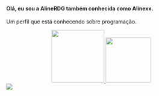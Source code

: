 #### Olá, eu sou a AlineRDG também conhecida como Alinexx.

 Um perfil que está conhecendo sobre programação.

<div align="center">
  <a href="https://github.com/rafaballerini">
  <img height="140em" src="https://github-readme-stats.vercel.app/api?username=AlineRDG&show_icons=true&theme=dark&include_all_commits=true&count_private=true"/>
  <img height="120em" src="https://github-readme-stats.vercel.app/api/top-langs/?username=AlineRDG&layout=compact&langs_count=7&theme=dark"/>
</div>
  
  <div>
   <a href="https://discord.gg/W7NJ8Eq784" target="_blank"><img src="https://img.shields.io/badge/Discord-7289DA?style=for-the-badge&logo=discord&logoColor=white" target="_blank"></a> 
  </div>
